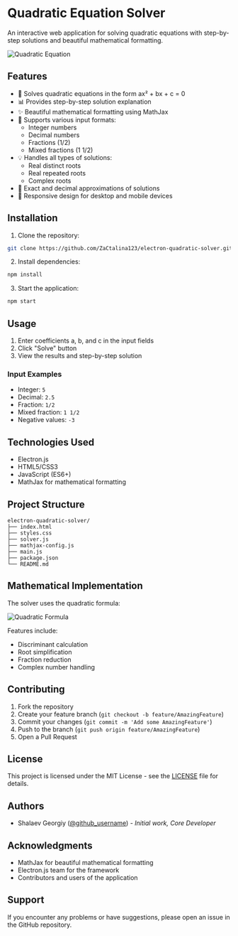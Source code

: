 # Quadratic Equation Solver

An interactive web application for solving quadratic equations with step-by-step solutions and beautiful mathematical formatting.

<picture>
  <source media="(prefers-color-scheme: dark)" srcset="https://latex.codecogs.com/svg.latex?\color{white}ax^2%20+%20bx%20+%20c%20=%200">
  <source media="(prefers-color-scheme: light)" srcset="https://latex.codecogs.com/svg.latex?\color{black}ax^2%20+%20bx%20+%20c%20=%200">
  <img alt="Quadratic Equation" src="https://latex.codecogs.com/svg.latex?ax^2%20+%20bx%20+%20c%20=%200">
</picture>

## Features

- 🧮 Solves quadratic equations in the form ax² + bx + c = 0
- 📊 Provides step-by-step solution explanation
- ✨ Beautiful mathematical formatting using MathJax
- 🔢 Supports various input formats:
  - Integer numbers
  - Decimal numbers
  - Fractions (1/2)
  - Mixed fractions (1 1/2)
- 💡 Handles all types of solutions:
  - Real distinct roots
  - Real repeated roots
  - Complex roots
- 🎯 Exact and decimal approximations of solutions
- 📱 Responsive design for desktop and mobile devices

## Installation

1. Clone the repository:
```bash
git clone https://github.com/ZaCtalina123/electron-quadratic-solver.git
```

2. Install dependencies:
```bash
npm install
```

3. Start the application:
```bash
npm start
```

## Usage

1. Enter coefficients a, b, and c in the input fields
2. Click "Solve" button
3. View the results and step-by-step solution

### Input Examples

- Integer: `5`
- Decimal: `2.5`
- Fraction: `1/2`
- Mixed fraction: `1 1/2`
- Negative values: `-3`

## Technologies Used

- Electron.js
- HTML5/CSS3
- JavaScript (ES6+)
- MathJax for mathematical formatting

## Project Structure

```
electron-quadratic-solver/
├── index.html
├── styles.css
├── solver.js
├── mathjax-config.js
├── main.js
├── package.json
└── README.md
```

## Mathematical Implementation

The solver uses the quadratic formula:

<picture>
  <source media="(prefers-color-scheme: dark)" srcset="https://latex.codecogs.com/svg.latex?\color{white}x%20=%20\frac{-b%20\pm%20\sqrt{b^2-4ac}}{2a}">
  <source media="(prefers-color-scheme: light)" srcset="https://latex.codecogs.com/svg.latex?\color{black}x%20=%20\frac{-b%20\pm%20\sqrt{b^2-4ac}}{2a}">
  <img alt="Quadratic Formula" src="https://latex.codecogs.com/svg.latex?x%20=%20\frac{-b%20\pm%20\sqrt{b^2-4ac}}{2a}">
</picture>

Features include:
- Discriminant calculation
- Root simplification
- Fraction reduction
- Complex number handling

## Contributing

1. Fork the repository
2. Create your feature branch (`git checkout -b feature/AmazingFeature`)
3. Commit your changes (`git commit -m 'Add some AmazingFeature'`)
4. Push to the branch (`git push origin feature/AmazingFeature`)
5. Open a Pull Request

## License

This project is licensed under the MIT License - see the [LICENSE](LICENSE) file for details.

## Authors

- Shalaev Georgiy ([@github_username](https://github.com/ZaCtalina123)) - *Initial work, Core Developer*

## Acknowledgments

- MathJax for beautiful mathematical formatting
- Electron.js team for the framework
- Contributors and users of the application

## Support

If you encounter any problems or have suggestions, please open an issue in the GitHub repository.
